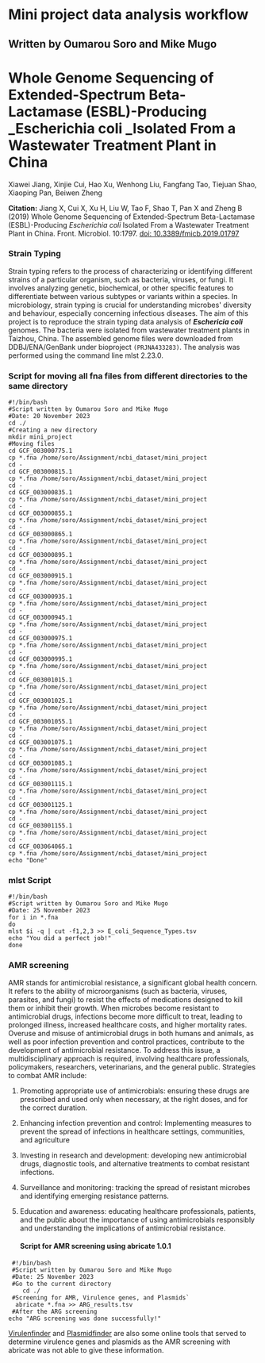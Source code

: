  # Mini project data analysis workflow
 ## Written by Oumarou Soro and Mike Mugo

# Whole Genome Sequencing of Extended-Spectrum Beta-Lactamase (ESBL)-Producing _Escherichia coli _Isolated From a Wastewater Treatment Plant in China
   Xiawei Jiang, Xinjie Cui, Hao Xu, Wenhong Liu, Fangfang Tao, Tiejuan Shao, Xiaoping Pan, Beiwen Zheng
   
**Citation:** Jiang X, Cui X, Xu H, Liu W, Tao F, Shao T, Pan X and Zheng B (2019) Whole Genome Sequencing of Extended-Spectrum Beta-Lactamase (ESBL)-Producing _Escherichia coli_ Isolated From a Wastewater Treatment Plant in China. Front. Microbiol. 10:1797. [doi: 10.3389/fmicb.2019.01797](https://www.frontiersin.org/articles/10.3389/fmicb.2019.01797/full)

   ### Strain Typing
Strain typing refers to the process of characterizing or identifying different strains of a particular organism, such as bacteria, viruses, or fungi. It involves analyzing genetic, biochemical, or other specific features to differentiate between various subtypes or variants within a species.
In microbiology, strain typing is crucial for understanding microbes' diversity and behaviour, especially concerning infectious diseases. The aim of this project is to reproduce the strain typing data analysis of _**Eschericia coli**_ genomes. The bacteria were isolated from wastewater treatment plants in Taizhou, China.
The assembled genome files were downloaded from DDBJ/ENA/GenBank under bioproject `(PRJNA433283)`. The analysis was performed using the command line mlst 2.23.0.
  ### Script for moving all fna files from different directories to the same directory
```
#!/bin/bash
#Script written by Oumarou Soro and Mike Mugo
#Date: 20 November 2023
cd ./
#Creating a new directory
mkdir mini_project
#Moving files
cd GCF_003000775.1
cp *.fna /home/soro/Assignment/ncbi_dataset/mini_project
cd -
cd GCF_003000815.1
cp *.fna /home/soro/Assignment/ncbi_dataset/mini_project
cd -
cd GCF_003000835.1
cp *.fna /home/soro/Assignment/ncbi_dataset/mini_project
cd -
cd GCF_003000855.1
cp *.fna /home/soro/Assignment/ncbi_dataset/mini_project
cd -
cd GCF_003000865.1
cp *.fna /home/soro/Assignment/ncbi_dataset/mini_project
cd -
cd GCF_003000895.1
cp *.fna /home/soro/Assignment/ncbi_dataset/mini_project
cd -
cd GCF_003000915.1
cp *.fna /home/soro/Assignment/ncbi_dataset/mini_project
cd -
cd GCF_003000935.1
cp *.fna /home/soro/Assignment/ncbi_dataset/mini_project
cd -
cd GCF_003000945.1
cp *.fna /home/soro/Assignment/ncbi_dataset/mini_project
cd -
cd GCF_003000975.1
cp *.fna /home/soro/Assignment/ncbi_dataset/mini_project
cd -
cd GCF_003000995.1
cp *.fna /home/soro/Assignment/ncbi_dataset/mini_project
cd -
cd GCF_003001015.1
cp *.fna /home/soro/Assignment/ncbi_dataset/mini_project
cd -
cd GCF_003001025.1
cp *.fna /home/soro/Assignment/ncbi_dataset/mini_project
cd -
cd GCF_003001055.1
cp *.fna /home/soro/Assignment/ncbi_dataset/mini_project
cd -
cd GCF_003001075.1
cp *.fna /home/soro/Assignment/ncbi_dataset/mini_project
cd -
cd GCF_003001085.1
cp *.fna /home/soro/Assignment/ncbi_dataset/mini_project
cd -
cd GCF_003001115.1
cp *.fna /home/soro/Assignment/ncbi_dataset/mini_project
cd -
cd GCF_003001125.1
cp *.fna /home/soro/Assignment/ncbi_dataset/mini_project
cd -
cd GCF_003001155.1
cp *.fna /home/soro/Assignment/ncbi_dataset/mini_project
cd -
cd GCF_003064065.1
cp *.fna /home/soro/Assignment/ncbi_dataset/mini_project
echo "Done"
```
  ### mlst Script
```  
#!/bin/bash
#Script written by Oumarou Soro and Mike Mugo
#Date: 25 November 2023  
for i in *.fna
do
mlst $i -q | cut -f1,2,3 >> E_coli_Sequence_Types.tsv
echo "You did a perfect job!"
done

```
  ### AMR screening
AMR stands for antimicrobial resistance, a significant global health concern. It refers to the ability of microorganisms (such as bacteria, viruses, parasites, and fungi) to resist the effects of medications designed to kill them or inhibit their growth.
When microbes become resistant to antimicrobial drugs, infections become more difficult to treat, leading to prolonged illness, increased healthcare costs, and higher mortality rates. Overuse and misuse of antimicrobial drugs in both humans and animals, as well as poor infection prevention and control practices, contribute to the development of antimicrobial resistance.
To address this issue, a multidisciplinary approach is required, involving healthcare professionals, policymakers, researchers, veterinarians, and the general public. Strategies to combat AMR include:

1. Promoting appropriate use of antimicrobials: ensuring these drugs are prescribed and used only when necessary, at the right doses, and for the correct duration.

2. Enhancing infection prevention and control: Implementing measures to prevent the spread of infections in healthcare settings, communities, and agriculture

3. Investing in research and development: developing new antimicrobial drugs, diagnostic tools, and alternative treatments to combat resistant infections.

4. Surveillance and monitoring: tracking the spread of resistant microbes and identifying emerging resistance patterns.

5. Education and awareness: educating healthcare professionals, patients, and the public about the importance of using antimicrobials responsibly and understanding the implications of antimicrobial resistance.
   #### Script for AMR screening using abricate 1.0.1
```  
 #!/bin/bash
 #Script written by Oumarou Soro and Mike Mugo
 #Date: 25 November 2023
 #Go to the current directory
    cd ./
 #Screening for AMR, Virulence genes, and Plasmids`
  abricate *.fna >> ARG_results.tsv
 #After the ARG screening
echo "ARG screening was done successfully!"

```
[Virulenfinder](https://cge.food.dtu.dk/services/VirulenceFinder/) and [Plasmidfinder](https://cge.food.dtu.dk/services/PlasmidFinder/) are also some online tools that served to determine virulence genes and plasmids as the AMR screening with abricate was not able to give these information.
